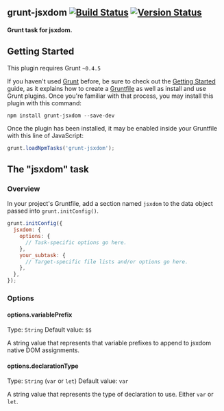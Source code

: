 ## grunt-jsxdom [![Build Status](https://travis-ci.org/treycordova/grunt-jsxdom.svg?branch=master)](https://travis-ci.org/treycordova/grunt-jsxdom) [![Version Status](https://img.shields.io/npm/v/jsxdom-grunt.svg)](https://www.npmjs.org/package/grunt-jsxdom)
#### Grunt task for jsxdom.

## Getting Started
This plugin requires Grunt `~0.4.5`

If you haven't used [Grunt](http://gruntjs.com/) before, be sure to check out the [Getting Started](http://gruntjs.com/getting-started) guide, as it explains how to create a [Gruntfile](http://gruntjs.com/sample-gruntfile) as well as install and use Grunt plugins. Once you're familiar with that process, you may install this plugin with this command:

```shell
npm install grunt-jsxdom --save-dev
```

Once the plugin has been installed, it may be enabled inside your Gruntfile with this line of JavaScript:

```js
grunt.loadNpmTasks('grunt-jsxdom');
```

## The "jsxdom" task

### Overview
In your project's Gruntfile, add a section named `jsxdom` to the data object passed into `grunt.initConfig()`.

```js
grunt.initConfig({
  jsxdom: {
    options: {
      // Task-specific options go here.
    },
    your_subtask: {
      // Target-specific file lists and/or options go here.
    },
  },
});
```

### Options

#### options.variablePrefix
Type: `String`
Default value: `$$`

A string value that represents that variable prefixes to append to jsxdom native DOM assignments.

#### options.declarationType
Type: `String` (`var` or `let`)
Default value: `var`

A string value that represents the type of declaration to use. Either `var` or `let`.
